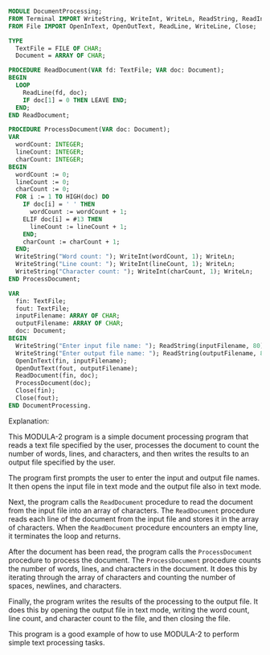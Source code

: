 ```modula-2

MODULE DocumentProcessing;
FROM Terminal IMPORT WriteString, WriteInt, WriteLn, ReadString, ReadInt, ReadLn;
FROM File IMPORT OpenInText, OpenOutText, ReadLine, WriteLine, Close;

TYPE
  TextFile = FILE OF CHAR;
  Document = ARRAY OF CHAR;

PROCEDURE ReadDocument(VAR fd: TextFile; VAR doc: Document);
BEGIN
  LOOP
    ReadLine(fd, doc);
    IF doc[1] = 0 THEN LEAVE END;
  END;
END ReadDocument;

PROCEDURE ProcessDocument(VAR doc: Document);
VAR
  wordCount: INTEGER;
  lineCount: INTEGER;
  charCount: INTEGER;
BEGIN
  wordCount := 0;
  lineCount := 0;
  charCount := 0;
  FOR i := 1 TO HIGH(doc) DO
    IF doc[i] = ' ' THEN
      wordCount := wordCount + 1;
    ELIF doc[i] = #13 THEN
      lineCount := lineCount + 1;
    END;
    charCount := charCount + 1;
  END;
  WriteString("Word count: "); WriteInt(wordCount, 1); WriteLn;
  WriteString("Line count: "); WriteInt(lineCount, 1); WriteLn;
  WriteString("Character count: "); WriteInt(charCount, 1); WriteLn;
END ProcessDocument;

VAR
  fin: TextFile;
  fout: TextFile;
  inputFilename: ARRAY OF CHAR;
  outputFilename: ARRAY OF CHAR;
  doc: Document;
BEGIN
  WriteString("Enter input file name: "); ReadString(inputFilename, 80);
  WriteString("Enter output file name: "); ReadString(outputFilename, 80);
  OpenInText(fin, inputFilename);
  OpenOutText(fout, outputFilename);
  ReadDocument(fin, doc);
  ProcessDocument(doc);
  Close(fin);
  Close(fout);
END DocumentProcessing.

```

Explanation:

This MODULA-2 program is a simple document processing program that reads a text file specified by the user, processes the document to count the number of words, lines, and characters, and then writes the results to an output file specified by the user.

The program first prompts the user to enter the input and output file names. It then opens the input file in text mode and the output file also in text mode.

Next, the program calls the `ReadDocument` procedure to read the document from the input file into an array of characters. The `ReadDocument` procedure reads each line of the document from the input file and stores it in the array of characters. When the `ReadDocument` procedure encounters an empty line, it terminates the loop and returns.

After the document has been read, the program calls the `ProcessDocument` procedure to process the document. The `ProcessDocument` procedure counts the number of words, lines, and characters in the document. It does this by iterating through the array of characters and counting the number of spaces, newlines, and characters.

Finally, the program writes the results of the processing to the output file. It does this by opening the output file in text mode, writing the word count, line count, and character count to the file, and then closing the file.

This program is a good example of how to use MODULA-2 to perform simple text processing tasks.